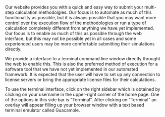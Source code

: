 <!-- TODO by MH -->
Our website provides you with a quick and easy way to submit your multi-step calculation methodolgies.  Our focus is to automate as much of this functionality as possible, but it is always possible that you may want more control over the execution flow of the methodologies or run a type of calculation completely different from anything we have yet implemented.  Our focus is to enable as much of this as possible through the web interface, but this may not be possible yet in all cases and some experienced users may be more comfortable submitting their simulations directly.

We provide a interface to a terminal command line window directly throught the web to enable this.  This is also the preferred method of execution for a software tool that we have not yet implemented in our automated framework.  It is expected that the user will have to set up any connection to license servers or bring the appropriate license files for their calculations.

To use the terminal interface, click on the right sidebar which is obtained by clicking on your username in the upper-right corner of the home page.  One of the options in this side bar is "Terminal".  After clicking on "Terminal" an overlay will appear filling up your browser window with a text based terminal emulator called Guacamole.
